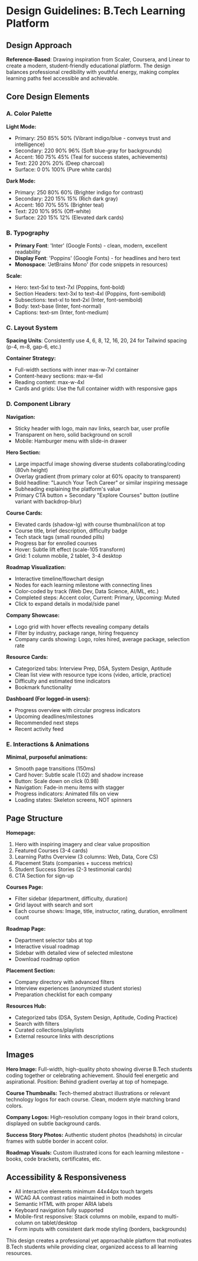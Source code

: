 # Design Guidelines: B.Tech Learning Platform

## Design Approach
**Reference-Based**: Drawing inspiration from Scaler, Coursera, and Linear to create a modern, student-friendly educational platform. The design balances professional credibility with youthful energy, making complex learning paths feel accessible and achievable.

## Core Design Elements

### A. Color Palette

**Light Mode:**
- Primary: 250 85% 50% (Vibrant indigo/blue - conveys trust and intelligence)
- Secondary: 220 90% 96% (Soft blue-gray for backgrounds)
- Accent: 160 75% 45% (Teal for success states, achievements)
- Text: 220 20% 20% (Deep charcoal)
- Surface: 0 0% 100% (Pure white cards)

**Dark Mode:**
- Primary: 250 80% 60% (Brighter indigo for contrast)
- Secondary: 220 15% 15% (Rich dark gray)
- Accent: 160 70% 55% (Brighter teal)
- Text: 220 10% 95% (Off-white)
- Surface: 220 15% 12% (Elevated dark cards)

### B. Typography
- **Primary Font**: 'Inter' (Google Fonts) - clean, modern, excellent readability
- **Display Font**: 'Poppins' (Google Fonts) - for headlines and hero text
- **Monospace**: 'JetBrains Mono' (for code snippets in resources)

**Scale:**
- Hero: text-5xl to text-7xl (Poppins, font-bold)
- Section Headers: text-3xl to text-4xl (Poppins, font-semibold)
- Subsections: text-xl to text-2xl (Inter, font-semibold)
- Body: text-base (Inter, font-normal)
- Captions: text-sm (Inter, font-medium)

### C. Layout System
**Spacing Units**: Consistently use 4, 6, 8, 12, 16, 20, 24 for Tailwind spacing (p-4, m-8, gap-6, etc.)

**Container Strategy:**
- Full-width sections with inner max-w-7xl container
- Content-heavy sections: max-w-6xl
- Reading content: max-w-4xl
- Cards and grids: Use the full container width with responsive gaps

### D. Component Library

**Navigation:**
- Sticky header with logo, main nav links, search bar, user profile
- Transparent on hero, solid background on scroll
- Mobile: Hamburger menu with slide-in drawer

**Hero Section:**
- Large impactful image showing diverse students collaborating/coding (80vh height)
- Overlay gradient (from primary color at 60% opacity to transparent)
- Bold headline: "Launch Your Tech Career" or similar inspiring message
- Subheading explaining the platform's value
- Primary CTA button + Secondary "Explore Courses" button (outline variant with backdrop-blur)

**Course Cards:**
- Elevated cards (shadow-lg) with course thumbnail/icon at top
- Course title, brief description, difficulty badge
- Tech stack tags (small rounded pills)
- Progress bar for enrolled courses
- Hover: Subtle lift effect (scale-105 transform)
- Grid: 1 column mobile, 2 tablet, 3-4 desktop

**Roadmap Visualization:**
- Interactive timeline/flowchart design
- Nodes for each learning milestone with connecting lines
- Color-coded by track (Web Dev, Data Science, AI/ML, etc.)
- Completed steps: Accent color, Current: Primary, Upcoming: Muted
- Click to expand details in modal/side panel

**Company Showcase:**
- Logo grid with hover effects revealing company details
- Filter by industry, package range, hiring frequency
- Company cards showing: Logo, roles hired, average package, selection rate

**Resource Cards:**
- Categorized tabs: Interview Prep, DSA, System Design, Aptitude
- Clean list view with resource type icons (video, article, practice)
- Difficulty and estimated time indicators
- Bookmark functionality

**Dashboard (For logged-in users):**
- Progress overview with circular progress indicators
- Upcoming deadlines/milestones
- Recommended next steps
- Recent activity feed

### E. Interactions & Animations
**Minimal, purposeful animations:**
- Smooth page transitions (150ms)
- Card hover: Subtle scale (1.02) and shadow increase
- Button: Scale down on click (0.98)
- Navigation: Fade-in menu items with stagger
- Progress indicators: Animated fills on view
- Loading states: Skeleton screens, NOT spinners

## Page Structure

**Homepage:**
1. Hero with inspiring imagery and clear value proposition
2. Featured Courses (3-4 cards)
3. Learning Paths Overview (3 columns: Web, Data, Core CS)
4. Placement Stats (companies + success metrics)
5. Student Success Stories (2-3 testimonial cards)
6. CTA Section for sign-up

**Courses Page:**
- Filter sidebar (department, difficulty, duration)
- Grid layout with search and sort
- Each course shows: Image, title, instructor, rating, duration, enrollment count

**Roadmap Page:**
- Department selector tabs at top
- Interactive visual roadmap
- Sidebar with detailed view of selected milestone
- Download roadmap option

**Placement Section:**
- Company directory with advanced filters
- Interview experiences (anonymized student stories)
- Preparation checklist for each company

**Resources Hub:**
- Categorized tabs (DSA, System Design, Aptitude, Coding Practice)
- Search with filters
- Curated collections/playlists
- External resource links with descriptions

## Images

**Hero Image:** Full-width, high-quality photo showing diverse B.Tech students coding together or celebrating achievement. Should feel energetic and aspirational. Position: Behind gradient overlay at top of homepage.

**Course Thumbnails:** Tech-themed abstract illustrations or relevant technology logos for each course. Clean, modern style matching brand colors.

**Company Logos:** High-resolution company logos in their brand colors, displayed on subtle background cards.

**Success Story Photos:** Authentic student photos (headshots) in circular frames with subtle border in accent color.

**Roadmap Visuals:** Custom illustrated icons for each learning milestone - books, code brackets, certificates, etc.

## Accessibility & Responsiveness
- All interactive elements minimum 44x44px touch targets
- WCAG AA contrast ratios maintained in both modes
- Semantic HTML with proper ARIA labels
- Keyboard navigation fully supported
- Mobile-first responsive: Stack columns on mobile, expand to multi-column on tablet/desktop
- Form inputs with consistent dark mode styling (borders, backgrounds)

This design creates a professional yet approachable platform that motivates B.Tech students while providing clear, organized access to all learning resources.